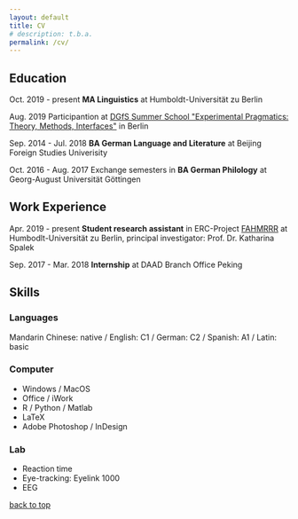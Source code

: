 ```yaml
---
layout: default
title: CV
# description: t.b.a.
permalink: /cv/
---
```


## Education
Oct. 2019 - present **MA Linguistics** at Humboldt-Universität zu Berlin

Aug. 2019 Participantion at [DGfS Summer School "Experimental Pragmatics: Theory, Methods, Interfaces"](https://summerschool.xprag.de/) in Berlin

Sep. 2014 - Jul. 2018 **BA German Language and Literature** at Beijing Foreign Studies Univerisity

Oct. 2016 - Aug. 2017 Exchange semesters in **BA German Philology** at Georg-August Universität Göttingen

## Work Experience
Apr. 2019 - present **Student research assistant** in ERC-Project [FAHMRRR](https://www.projekte.hu-berlin.de/en/fahmrrr/index.html?set_language=en) at Humbodlt-Universität zu Berlin, principal investigator: Prof. Dr. Katharina Spalek

Sep. 2017 - Mar. 2018 **Internship** at DAAD Branch Office Peking

## Skills
### Languages
Mandarin Chinese: native / English: C1 / German: C2 / Spanish: A1 / Latin: basic

### Computer
- Windows / MacOS
- Office / iWork
- R / Python / Matlab
- LaTeX
- Adobe Photoshop / InDesign

### Lab
- Reaction time
- Eye-tracking: Eyelink 1000
- EEG


[back to top](./)
